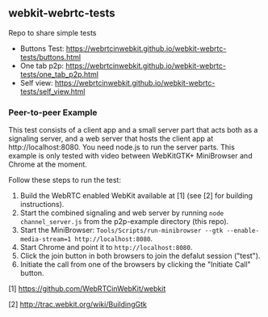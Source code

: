 ## webkit-webrtc-tests
Repo to share simple tests

* Buttons Test: https://webrtcinwebkit.github.io/webkit-webrtc-tests/buttons.html
* One tab p2p: https://webrtcinwebkit.github.io/webkit-webrtc-tests/one_tab_p2p.html
* Self view: https://webrtcinwebkit.github.io/webkit-webrtc-tests/self_view.html

### Peer-to-peer Example

This test consists of a client app and a small server part that acts both as a signaling server, and a web server that hosts the client app at http://localhost:8080. You need node.js to run the server parts. This example is only tested with video between WebKitGTK+ MiniBrowser and Chrome at the moment.

Follow these steps to run the test:

1. Build the WebRTC enabled WebKit available at \[1\] (see \[2\] for building instructions).
2. Start the combined signaling and web server by running `node channel_server.js` from the p2p-example directory (this repo).
3. Start the MiniBrowser: `Tools/Scripts/run-minibrowser --gtk --enable-media-stream=1 http://localhost:8080`.
4. Start Chrome and point it to `http://localhost:8080`.
5. Click the join button in both browsers to join the defalut session ("test").
6. Initiate the call from one of the browsers by clicking the "Initiate Call" button.

\[1\] https://github.com/WebRTCinWebKit/webkit

\[2\] http://trac.webkit.org/wiki/BuildingGtk
